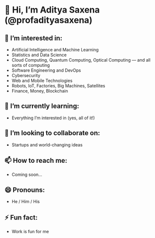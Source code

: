 # 👋 Hi, I’m Aditya Saxena (@profadityasaxena)

## 👀 I’m interested in:
- Artificial Intelligence and Machine Learning  
- Statistics and Data Science  
- Cloud Computing, Quantum Computing, Optical Computing — and all sorts of computing
- Software Engineering and DevOps
- Cybersecurity
- Web and Mobile Technologies  
- Robots, IoT, Factories, Big Machines, Satellites  
- Finance, Money, Blockchain  

## 🌱 I’m currently learning:
- Everything I’m interested in (yes, all of it!)

## 💞️ I’m looking to collaborate on:
- Startups and world-changing ideas

## 📫 How to reach me:
- Coming soon...

## 😄 Pronouns:
- He / Him / His

## ⚡ Fun fact:
- Work is fun for me

<!---
profadityasaxena/profadityasaxena is a ✨ special ✨ repository because its `README.md` (this file) appears on your GitHub profile.
You can click the Preview link to take a look at your changes.
--->
